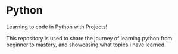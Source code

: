 # Python
Learning to code in Python with Projects!

This repository is used to share the journey of learning python from beginner to mastery, and showcasing what topics i have learned.
